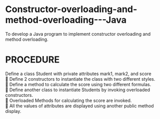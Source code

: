 # Constructor-overloading-and-method-overloading---Java
To develop a Java program to implement constructor overloading and method overloading.
# PROCEDURE
Define a class Student with private attributes mark1, mark2, and score <br>
 Define 2 constructors to instantiate the class with two different styles. <br>
 Define a method to calculate the score using two different formulas. <br>
 Define another class to instantiate Students by invoking overloaded constructors. <br>
 Overloaded Methods for calculating the score are invoked.  <br>
 All the values of attributes are displayed using another public method display. <br>

